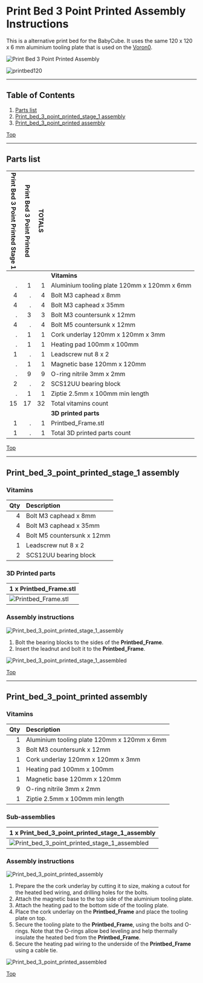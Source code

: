 <a name="TOP"></a>

# Print Bed 3 Point Printed Assembly Instructions

This is a alternative print bed for the BabyCube. It uses the same 120 x 120 x 6 mm aluminium tooling plate that is used on the
[Voron0](https://vorondesign.com/voron0).

![Print Bed 3 Point Printed Assembly](assemblies/Print_bed_3_point_printed_assembled.png)

![printbed120](../pictures/printbed120_1000.jpg)

<span></span>

---

## Table of Contents

1. [Parts list](#Parts_list)
1. [Print_bed_3_point_printed_stage_1 assembly](#Print_bed_3_point_printed_stage_1_assembly)
1. [Print_bed_3_point_printed assembly](#Print_bed_3_point_printed_assembly)

<span></span>
[Top](#TOP)

---
<a name="Parts_list"></a>

## Parts list

| <span style="writing-mode: vertical-rl; text-orientation: mixed;">Print Bed 3 Point Printed Stage 1</span> | <span style="writing-mode: vertical-rl; text-orientation: mixed;">Print Bed 3 Point Printed</span> | <span style="writing-mode: vertical-rl; text-orientation: mixed;">TOTALS</span> |  |
|-----:|-----:|------:|:-------------|
|      |      |       | **Vitamins** |
|   .  |   1  |    1  |  Aluminium tooling plate 120mm x 120mm x 6mm |
|   4  |   .  |    4  |  Bolt M3 caphead x  8mm |
|   4  |   .  |    4  |  Bolt M3 caphead x 35mm |
|   .  |   3  |    3  |  Bolt M3 countersunk x 12mm |
|   4  |   .  |    4  |  Bolt M5 countersunk x 12mm |
|   .  |   1  |    1  |  Cork underlay 120mm x 120mm x 3mm |
|   .  |   1  |    1  |  Heating pad 100mm x 100mm |
|   1  |   .  |    1  |  Leadscrew nut 8 x 2 |
|   .  |   1  |    1  |  Magnetic base 120mm x 120mm |
|   .  |   9  |    9  |  O-ring nitrile 3mm x 2mm |
|   2  |   .  |    2  |  SCS12UU bearing block |
|   .  |   1  |    1  |  Ziptie 2.5mm x 100mm min length |
|  15  |  17  |   32  | Total vitamins count |
|      |      |       | **3D printed parts** |
|   1  |   .  |    1  | Printbed_Frame.stl |
|   1  |   .  |    1  | Total 3D printed parts count |

<span></span>
[Top](#TOP)

---
<a name="Print_bed_3_point_printed_stage_1_assembly"></a>

## Print_bed_3_point_printed_stage_1 assembly

### Vitamins

| Qty | Description |
|----:|:------------|
|   4 | Bolt M3 caphead x  8mm |
|   4 | Bolt M3 caphead x 35mm |
|   4 | Bolt M5 countersunk x 12mm |
|   1 | Leadscrew nut 8 x 2 |
|   2 | SCS12UU bearing block |

### 3D Printed parts

| 1 x Printbed_Frame.stl |
|----------|
| ![Printbed_Frame.stl](stls/Printbed_Frame.png) |

### Assembly instructions

![Print_bed_3_point_printed_stage_1_assembly](assemblies/Print_bed_3_point_printed_stage_1_assembly.png)

1. Bolt the bearing blocks to the sides of the **Printbed_Frame**.
2. Insert the leadnut and bolt it to the **Printbed_Frame**.

![Print_bed_3_point_printed_stage_1_assembled](assemblies/Print_bed_3_point_printed_stage_1_assembled.png)

<span></span>
[Top](#TOP)

---
<a name="Print_bed_3_point_printed_assembly"></a>

## Print_bed_3_point_printed assembly

### Vitamins

| Qty | Description |
|----:|:------------|
|   1 | Aluminium tooling plate 120mm x 120mm x 6mm |
|   3 | Bolt M3 countersunk x 12mm |
|   1 | Cork underlay 120mm x 120mm x 3mm |
|   1 | Heating pad 100mm x 100mm |
|   1 | Magnetic base 120mm x 120mm |
|   9 | O-ring nitrile 3mm x 2mm |
|   1 | Ziptie 2.5mm x 100mm min length |

### Sub-assemblies

| 1 x Print_bed_3_point_printed_stage_1_assembly |
|----------|
| ![Print_bed_3_point_printed_stage_1_assembled](assemblies/Print_bed_3_point_printed_stage_1_assembled_tn.png) |

### Assembly instructions

![Print_bed_3_point_printed_assembly](assemblies/Print_bed_3_point_printed_assembly.png)

1. Prepare the the cork underlay by cutting it to size, making a cutout for the heated bed wiring, and drilling holes
for the bolts.
2. Attach the magnetic base to the top side of the aluminium tooling plate.
3. Attach the heating pad to the bottom side of the tooling plate.
4. Place the cork underlay on the **Printbed_Frame** and place the tooling plate on top.
5. Secure the tooling plate to the **Printbed_Frame**, using the bolts and O-rings. Note that the O-rings allow bed
leveling and help thermally insulate the heated bed from the **Printbed_Frame**.
6. Secure the heating pad wiring to the underside of the **Printbed_Frame** using a cable tie.

![Print_bed_3_point_printed_assembled](assemblies/Print_bed_3_point_printed_assembled.png)

<span></span>
[Top](#TOP)
